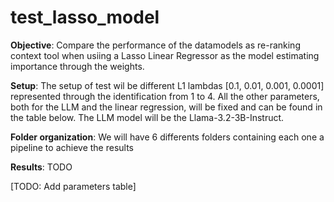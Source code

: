# test_lasso_model

**Objective**: Compare the performance of the datamodels as re-ranking context tool when usiing a Lasso Linear Regressor as the model estimating importance through the weights. 

**Setup**: The setup of test wil be different L1 lambdas [0.1, 0.01, 0.001, 0.0001] represented through the identification from 1 to 4. All the other parameters, both for the LLM and the linear regression, will be fixed and can be found in the table below. The LLM model will be the Llama-3.2-3B-Instruct.


**Folder organization**: We will have 6 differents folders containing each one a pipeline to achieve the results

**Results**: TODO

[TODO: Add parameters table]